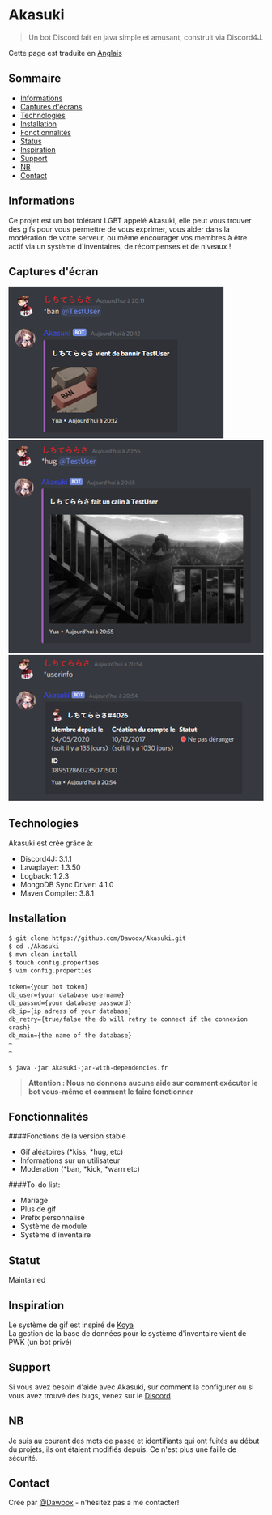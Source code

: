 # Akasuki
> Un bot Discord fait en java simple et amusant, construit via Discord4J.

Cette page est traduite en [Anglais](../readme.md)

## Sommaire
* [Informations](#Informations)
* [Captures d'écrans](#captures-dcran)
* [Technologies](#technologies)
* [Installation](#installation)
* [Fonctionnalités](#fonctionnalits)
* [Status](#statut)
* [Inspiration](#inspiration)
* [Support](#support)
* [NB](#nb)
* [Contact](#contact)

## Informations
Ce projet est un bot tolérant LGBT appelé Akasuki, elle peut vous trouver des gifs pour vous permettre de vous exprimer, 
vous aider dans la modération de votre serveur, ou même encourager vos membres à 
être actif via un système d'inventaires, de récompenses et de niveaux !

## Captures d'écran
![Exemple de la commande ban](../img/ban.png)
![Exemple de la commande hug](../img/hug.png)
![Exemple de la commande userinfo](../img/userinfo.png)

## Technologies
Akasuki est crée grâce à:
* Discord4J: 3.1.1
* Lavaplayer: 1.3.50
* Logback: 1.2.3
* MongoDB Sync Driver: 4.1.0
* Maven Compiler: 3.8.1
	
## Installation  
```
$ git clone https://github.com/Dawoox/Akasuki.git
$ cd ./Akasuki
$ mvn clean install
$ touch config.properties
$ vim config.properties

token={your bot token}
db_user={your database username}
db_passwd={your database password}
db_ip={ip adress of your database}
db_retry={true/false the db will retry to connect if the connexion crash}
db_main={the name of the database}
~
~

$ java -jar Akasuki-jar-with-dependencies.fr
```
> **Attention : Nous ne donnons aucune aide sur comment exécuter le bot vous-même et comment le faire fonctionner**

## Fonctionnalités

####Fonctions de la version stable
* Gif aléatoires (*kiss, *hug, etc)
* Informations sur un utilisateur
* Moderation (*ban, *kick, *warn etc)

####To-do list:
* Mariage
* Plus de gif
* Prefix personnalisé
* Système de module
* Système d'inventaire

## Statut
Maintained

## Inspiration
Le système de gif est inspiré de [Koya](https://koya.gg/) <br>
La gestion de la base de données pour le système d'inventaire vient de PWK (un bot privé)

## Support
Si vous avez besoin d'aide avec Akasuki, sur comment la configurer ou si vous avez trouvé des bugs, venez sur le [Discord](https://discord.com/invite/973paeN)

## NB
Je suis au courant des mots de passe et identifiants qui ont fuités au début du projets, ils ont étaient modifiés depuis.
Ce n'est plus une faille de sécurité.

## Contact
Crée par [@Dawoox](https://www.github.com/dawoox) - n'hésitez pas a me contacter!